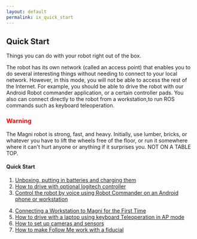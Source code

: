 ```yaml
---
layout: default
permalink: ix_quick_start
---
```

## Quick Start

Things you can do with your robot right out of the box.

The robot has its own network (called an access point) that enables you to do several interesting things without needing to connect to your local network. However, in this mode, you will not be able to access the rest of the Internet.  For example, you should be able to drive the robot with our Android Robot commander application, or a certain controller pads. You also can connect directly to the robot from a workstation,to run ROS commands such as keyboard teleoperation.

<H3 style="color:red">Warning</H3>

The Magni robot is strong, fast, and heavy. Initially, use lumber, bricks, or whatever you have to lift the wheels free of the floor, or run it somewhere where it can't hurt anyone or anything if it surprises you. NOT ON A TABLE TOP.

#### Quick Start

1.	[Unboxing, putting in batteries and charging them](unboxing)
2.	[How to drive with optional logitech controller](logitech)
3.	[Control the robot by voice using Robot Commander on an Android phone or workstation](robot_commander)
<!--- this also works
<a class="page-link" href="https://ubiquityrobotics.github.io/learn/robotcommander">How to control the robot using Robot Commander</a>-->
4.  [Connecting a Workstation to Magni for the First Time](connecting)
5.	[How to drive with a laptop using keyboard Teleoperation in AP mode](keyboard_teleop)
6.	[How to set up cameras and sensors](camera_sensors)
7.	[How to make Follow Me work with a fiducial](fiducial_follow)

